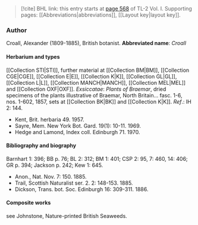 > [!cite] BHL link: this entry starts at [page 568](https://www.biodiversitylibrary.org/page/33120699) of TL-2 Vol. I.
> Supporting pages: [[Abbreviations|abbreviations]], [[Layout key|layout key]].

### Author

Croall, Alexander (1809-1885), British botanist. 
**Abbreviated name**: *Croall*

#### Herbarium and types

[[Collection STI|STI]], further material at [[Collection BM|BM]], [[Collection CGE|CGE]], [[Collection E|E]], [[Collection K|K]], [[Collection GL|GL]], [[Collection L|L]], [[Collection MANCH|MANCH]], [[Collection MEL|MEL]] and [[Collection OXF|OXF]].
*Exsiccatae*: *Plants of Braemar*, dried specimens of the plants illustrative of Braemar, North Britain... fasc. 1-6, nos. 1-602, 1857, sets at [[Collection BK|BK]] and [[Collection K|K]].
*Ref*.: IH 2: 144.
- Kent, Brit. herbaria 49. 1957.
- Sayre, Mem. New York Bot. Gard. 19(1): 10-11. 1969.
- Hedge and Lamond, Index coll. Edinburgh 71. 1970.

#### Bibliography and biography

Barnhart 1: 396; BB p. 76; BL 2: 312; BM 1: 401; CSP 2: 95, 7: 460, 14: 406; GR p. 394; Jackson p. 242; Kew 1: 645.
- Anon., Nat. Nov. 7: 150. 1885.
- Trail, Scottish Naturalist ser. 2. 2: 148-153. 1885.
- Dickson, Trans. bot. Soc. Edinburgh 16: 309-311. 1886.

#### Composite works

see Johnstone, Nature-printed British Seaweeds.

